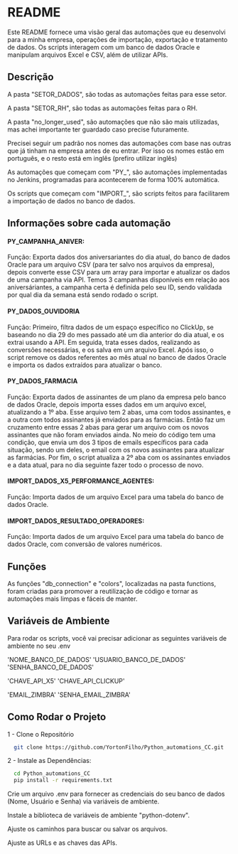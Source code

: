 
# README

Este README fornece uma visão geral das automações que eu desenvolvi para a minha empresa, operações de importação, exportação e tratamento de dados. Os scripts interagem com um banco de dados Oracle e manipulam arquivos Excel e CSV, além de utilizar APIs.

## Descrição

A pasta "SETOR_DADOS", são todas as automações feitas para esse setor. 

A pasta "SETOR_RH", são todas as automações feitas para o RH.

A pasta "no_longer_used", são automações que não são mais utilizadas, mas achei importante ter guardado caso precise futuramente.

Precisei seguir um padrão nos nomes das automações com base nas outras que já tinham na empresa antes de eu entrar. Por isso os nomes estão em português, e o resto está em inglês (prefiro utilizar inglês)

As automações que começam com "PY_", são automações implementadas no Jenkins, programadas para acontecerem de forma 100% automática. 

Os scripts que começam com "IMPORT_", são scripts feitos para facilitarem a importação de dados no banco de dados.

## Informações sobre cada automação

#### PY_CAMPANHA_ANIVER:

Função: Exporta dados dos aniversariantes do dia atual, do banco de dados Oracle para um arquivo CSV (para ter salvo nos arquivos da empresa), depois converte esse CSV para um array para importar e atualizar os dados de uma campanha via API. Temos 3 campanhas disponíveis em relação aos aniversáriantes, a campanha certa é definida pelo seu ID, sendo validada por qual dia da semana está sendo rodado o script.

#### PY_DADOS_OUVIDORIA

Função: Primeiro, filtra dados de um espaço específico no ClickUp, se baseando no dia 29 do mes passado até um dia anterior do dia atual, e os extrai usando a API. Em seguida, trata esses dados, realizando as conversões necessárias, e os salva em um arquivo Excel. Após isso, o script remove os dados referentes ao mês atual no banco de dados Oracle e importa os dados extraídos para atualizar o banco. 

#### PY_DADOS_FARMACIA

Função: Exporta dados de assinantes de um plano da empresa pelo banco de dados Oracle, depois importa esses dados em um arquivo excel, atualizando a 1º aba. Esse arquivo tem 2 abas, uma com todos assinantes, e a outra com todos assinantes já enviados para as farmácias. Então faz um cruzamento entre essas 2 abas para gerar um arquivo com os novos assinantes que não foram enviados ainda. No meio do código tem uma condição, que envia um dos 3 tipos de emails específicos para cada situação, sendo um deles, o email com os novos assinantes para atualizar as farmácias. Por fim, o script atualiza a 2º aba com os assinantes enviados e a data atual, para no dia seguinte fazer todo o processo de novo.

#### IMPORT_DADOS_X5_PERFORMANCE_AGENTES:

Função: Importa dados de um arquivo Excel para uma tabela do banco de dados Oracle. 

#### IMPORT_DADOS_RESULTADO_OPERADORES:

Função: Importa dados de um arquivo Excel para uma tabela do banco de dados Oracle, com conversão de valores numéricos. 

## Funções

As funções "db_connection" e "colors", localizadas na pasta functions, foram criadas para promover a reutilização de código e tornar as automações mais limpas e fáceis de manter.

## Variáveis de Ambiente

Para rodar os scripts, você vai precisar adicionar as seguintes variáveis de ambiente no seu .env

'NOME_BANCO_DE_DADOS'
'USUARIO_BANCO_DE_DADOS'
'SENHA_BANCO_DE_DADOS'

'CHAVE_API_X5'
'CHAVE_API_CLICKUP'

'EMAIL_ZIMBRA'
'SENHA_EMAIL_ZIMBRA'

## Como Rodar o Projeto

1 - Clone o Repositório

```bash
  git clone https://github.com/YortonFilho/Python_automations_CC.git
```
    
2 - Instale as Dependências:

```bash
  cd Python_automations_CC
  pip install -r requirements.txt
```
Crie um arquivo .env para fornecer as credenciais do seu banco de dados (Nome, Usuário e Senha) via variáveis de ambiente. 

Instale a biblioteca de variáveis de ambiente "python-dotenv".

Ajuste os caminhos para buscar ou salvar os arquivos.

Ajuste as URLs e as chaves das APIs.
